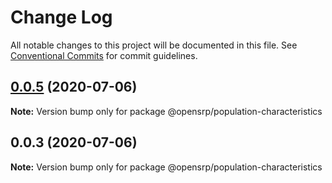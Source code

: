 # Change Log

All notable changes to this project will be documented in this file.
See [Conventional Commits](https://conventionalcommits.org) for commit guidelines.

## [0.0.5](https://github.com/opensrp/opensrp-web/compare/@opensrp/population-characteristics@0.0.3...@opensrp/population-characteristics@0.0.5) (2020-07-06)

**Note:** Version bump only for package @opensrp/population-characteristics

## 0.0.3 (2020-07-06)

**Note:** Version bump only for package @opensrp/population-characteristics
